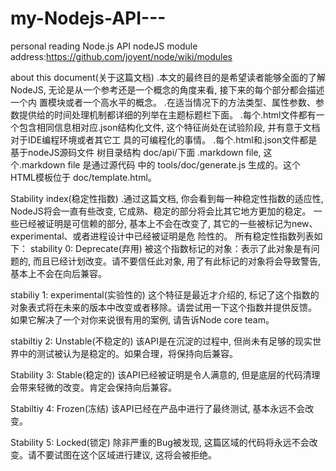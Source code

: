 my-Nodejs-API---
================

personal reading Node.js API
nodeJS module address:https://github.com/joyent/node/wiki/modules

about this document(关于这篇文档)
   .本文的最终目的是希望读者能够全面的了解NodeJS, 无论是从一个参考还是一个概念的角度来看, 接下来的每个部分都会描述一个内
   置模块或者一个高水平的概念。
   .在适当情况下的方法类型、属性参数、参数提供给的时间处理机制都详细的列举在主题标题栏下面。
   .每个.html文件都有一个包含相同信息相对应.json结构化文件, 这个特征尚处在试验阶段, 并有意于文档对于IDE编程环境或者其它工
   具的可编程化的事情。
   .每个.html和.json文件都是基于nodeJS源码文件 树目录结构 doc/api/下面 .markdown file, 这个.markdown file 是通过源代码
   中的 tools/doc/generate.js 生成的。这个HTML模板位于 doc/template.html。

Stability index(稳定性指数)
   .通过这篇文档, 你会看到每一种稳定性指数的适应性, NodeJS将会一直有些改变, 它成熟、稳定的部分将会比其它地方更加的稳定。
   一些已经被证明是可信赖的部分, 基本上不会在改变了, 其它的一些被标记为new、experimental、或者进程设计中已经被证明是危
   险性的。
   所有稳定性指数列表如下：
   stability 0: Deprecate(弃用)
       被这个指数标记的对象：表示了此对象是有问题的, 而且已经计划改变。请不要信任此对象, 用了有此标记的对象将会导致警告,
       基本上不会在向后兼容。
   
   stabiliy 1: experimental(实验性的)
       这个特征是最近才介绍的, 标记了这个指数的对象表式将在未来的版本中改变或者移除。请尝试用一下这个指数并提供反馈。
       如果它解决了一个对你来说很有用的案例, 请告诉Node core team。
       
   stabiltiy 2: Unstable(不稳定的)
       该API是在沉淀的过程中, 但尚未有足够的现实世界中的测试被认为是稳定的。如果合理，将保持向后兼容。
   
   Stability 3: Stable(稳定的)
       该API已经被证明是令人满意的, 但是底层的代码清理会带来轻微的改变。肯定会保持向后兼容。
       
   Stabiltiy 4: Frozen(冻结)
       该API已经在产品中进行了最终测试, 基本永远不会改变。
   
   Stability 5: Locked(锁定)
       除非严重的Bug被发现, 这篇区域的代码将永远不会改变。请不要试图在这个区域进行建议, 这将会被拒绝。
       

       
